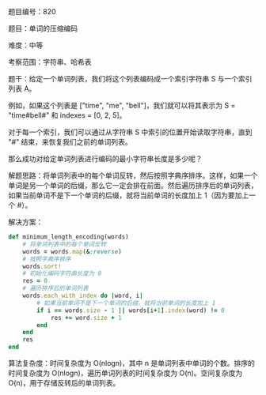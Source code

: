 题目编号：820

题目：单词的压缩编码

难度：中等

考察范围：字符串、哈希表

题干：给定一个单词列表，我们将这个列表编码成一个索引字符串 S 与一个索引列表 A。

例如，如果这个列表是 ["time", "me", "bell"]，我们就可以将其表示为 S = "time#bell#" 和 indexes = [0, 2, 5]。

对于每一个索引，我们可以通过从字符串 S 中索引的位置开始读取字符串，直到 "#" 结束，来恢复我们之前的单词列表。

那么成功对给定单词列表进行编码的最小字符串长度是多少呢？

解题思路：将单词列表中的每个单词反转，然后按照字典序排序。这样，如果一个单词是另一个单词的后缀，那么它一定会排在前面。然后遍历排序后的单词列表，如果当前单词不是下一个单词的后缀，就将当前单词的长度加上 1（因为要加上一个 #）。

解决方案：

```ruby
def minimum_length_encoding(words)
    # 将单词列表中的每个单词反转
    words = words.map(&:reverse)
    # 按照字典序排序
    words.sort!
    # 初始化编码字符串长度为 0
    res = 0
    # 遍历排序后的单词列表
    words.each_with_index do |word, i|
        # 如果当前单词不是下一个单词的后缀，就将当前单词的长度加上 1
        if i == words.size - 1 || words[i+1].index(word) != 0
            res += word.size + 1
        end
    end
    res
end
```

算法复杂度：时间复杂度为 O(nlogn)，其中 n 是单词列表中单词的个数。排序的时间复杂度为 O(nlogn)，遍历单词列表的时间复杂度为 O(n)。空间复杂度为 O(n)，用于存储反转后的单词列表。